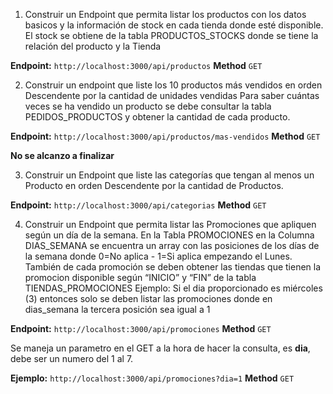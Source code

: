 1. Construir un Endpoint que permita listar los productos con los datos basicos y la información de stock en cada
   tienda donde esté disponible.
   El stock se obtiene de la tabla PRODUCTOS_STOCKS donde se tiene la relación del producto y la Tienda

**Endpoint:** `http://localhost:3000/api/productos` **Method** `GET`

2. Construir un endpoint que liste los 10 productos más vendidos en orden Descendente por la cantidad de
   unidades vendidas
   Para saber cuántas veces se ha vendido un producto se debe consultar la tabla PEDIDOS_PRODUCTOS y
   obtener la cantidad de cada producto.

**Endpoint:** `http://localhost:3000/api/productos/mas-vendidos` **Method** `GET`

**No se alcanzo a finalizar**

3. Construir un Endpoint que liste las categorías que tengan al menos un Producto en orden Descendente por la
   cantidad de Productos.

**Endpoint:** `http://localhost:3000/api/categorias` **Method** `GET`

4. Construir un Endpoint que permita listar las Promociones que apliquen según un día de la semana.
   En la Tabla PROMOCIONES en la Columna DIAS_SEMANA se encuentra un array con las posiciones de los
   días de la semana donde 0=No aplica - 1=Si aplica empezando el Lunes.
   También de cada promoción se deben obtener las tiendas que tienen la promocion disponible según “INICIO” y
   “FIN” de la tabla TIENDAS_PROMOCIONES
   Ejemplo:
   Si el dia proporcionado es miércoles (3) entonces solo se deben listar las promociones donde en dias_semana la
   tercera posición sea igual a 1

**Endpoint:** `http://localhost:3000/api/promociones` **Method** `GET`

Se maneja un parametro en el GET a la hora de hacer la consulta, es **dia**, debe ser un numero del 1 al 7.

**Ejemplo:** `http://localhost:3000/api/promociones?dia=1` **Method** `GET`

